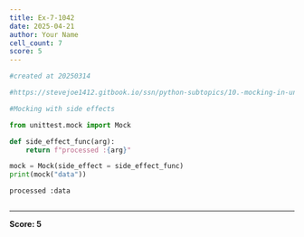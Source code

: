 ```yaml
---
title: Ex-7-1042
date: 2025-04-21
author: Your Name
cell_count: 7
score: 5
---
```


```python
#created at 20250314
```


```python
#https://stevejoe1412.gitbook.io/ssn/python-subtopics/10.-mocking-in-unit-tests
```


```python
#Mocking with side effects
```


```python
from unittest.mock import Mock
```


```python
def side_effect_func(arg):
    return f"processed :{arg}"
```


```python
mock = Mock(side_effect = side_effect_func)
print(mock("data"))
```

    processed :data



```python

```


---
**Score: 5**